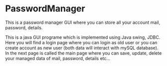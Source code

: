 # PasswordManager
This is a password manager GUI where you can store all your account mail, password, details.

This is a java GUI programe which is implemented using Java swing, JDBC.
Here you will find a login page where you can login as old user or you can create account as new user (both data will interact with mySQL database).
In the next page is called the main page where you can save, update, delete your managed data of mail, password, details etc...

